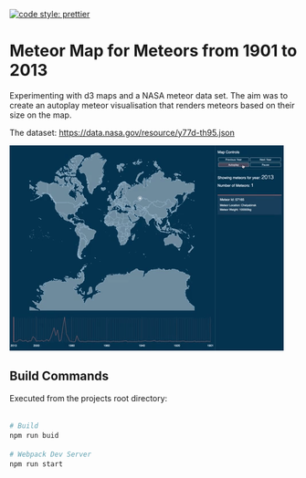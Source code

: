 [![code style: prettier](https://img.shields.io/badge/code_style-prettier-ff69b4.svg?style=flat-square)](https://github.com/prettier/prettier)

# Meteor Map for Meteors from 1901 to 2013

Experimenting with d3 maps and a NASA meteor data set. 
The aim was to create an autoplay meteor visualisation that renders meteors based on their size on the map.

The dataset: https://data.nasa.gov/resource/y77d-th95.json

![](./assets/images/readme.gif)

## Build Commands

Executed from the projects root directory:

```bash

# Build
npm run buid

# Webpack Dev Server
npm run start
```